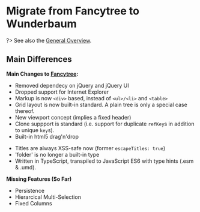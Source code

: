 # Migrate from Fancytree to Wunderbaum

?> See also the [General Overview](/tutorial/overview.md).

## Main Differences
**Main Changes to [Fancytree](https://github.com/mar10/fancytree/):**

- Removed dependecy on jQuery and jQuery UI
- Dropped support for Internet Explorer
- Markup is now `<div>` based, instead of `<ul>/<li>` and `<table>`
- Grid layout is now built-in standard. A plain tree is only a special case thereof.
- New viewport concept (implies a fixed header)
- Clone suppport is standard (i.e. support for duplicate `refKey`s in addition
  to unique `key`s).
- Built-in html5 drag'n'drop
<!-- - Built-in ARIA -->
- Titles are always XSS-safe now (former `escapeTitles: true`)
- 'folder' is no longer a built-in type
- Written in TypeScript, transpiled to JavaScript ES6 with type hints (.esm & .umd).

**Missing Features (So Far)**

- Persistence
- Hierarcical Multi-Selection
- Fixed Columns

